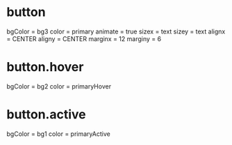 # button
bgColor = bg3
color = primary
animate = true
sizex = text
sizey = text
alignx = CENTER
aligny = CENTER
marginx = 12
marginy = 6

# button.hover
bgColor = bg2
color = primaryHover

# button.active
bgColor = bg1
color = primaryActive